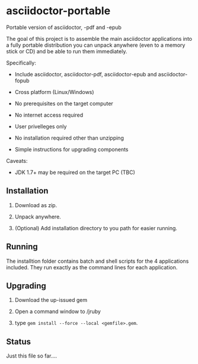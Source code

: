 # asciidoctor-portable
Portable version of asciidoctor, -pdf and -epub

The goal of this project is to assemble the main asciidoctor applications into a fully portable distribution you can unpack anywhere (even to a memory stick or CD) and be able to run them immediately.

Specifically:

* Include asciidoctor, asciidoctor-pdf, asciidoctor-epub and asciidoctor-fopub

* Cross platform (Linux/Windows)

* No prerequisites on the target computer

* No internet access required

* User privelleges only

* No installation required other than unzipping

* Simple instructions for upgrading components

Caveats:

* JDK 1.7+ may be required on the target PC (TBC)

## Installation

1. Download as zip.

2. Unpack anywhere.

3. (Optional) Add installation directory to you path for easier running.

## Running

The installtion folder contains batch and shell scripts for the 4 applications included.
They run exactly as the command lines for each application.

## Upgrading

1. Download the up-issued gem

2. Open a command window to <install-dir>/jruby

3. type `gem install --force --local <gemfile>.gem`.

## Status

Just this file so far....

